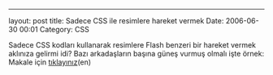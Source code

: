 ---
layout: post
title: Sadece CSS ile resimlere hareket  vermek
Date: 2006-06-30 00:01
Category: CSS

Sadece CSS kodları kullanarak resimlere Flash benzeri bir hareket vermek
aklınıza gelirmi idi? Bazı arkadaşların başına güneş vurmuş olmalı işte
örnek: Makale için [tıklayınız][](en)

  [tıklayınız]: http://www.webreference.com/programming/css_animation/index.html
